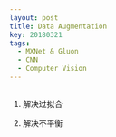 ```yaml
---
layout: post
title: Data Augmentation
key: 20180321
tags: 
  - MXNet & Gluon
  - CNN
  - Computer Vision
---
```


## 

1. 解决过拟合


2. 解决不平衡

